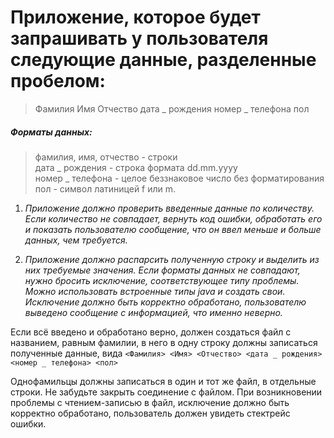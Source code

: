 # Приложение, которое будет запрашивать у пользователя следующие данные, разделенные пробелом:

>Фамилия Имя Отчество дата _ рождения номер _ телефона пол

##### Форматы данных:

> фамилия, имя, отчество - строки  
дата _ рождения - строка формата dd.mm.yyyy  
номер _ телефона - целое беззнаковое число без форматирования  
пол - символ латиницей f или m.

1. *Приложение должно проверить введенные данные по количеству. Если количество не совпадает, вернуть код ошибки, обработать его и показать пользователю сообщение, что он ввел меньше и больше данных, чем требуется.*

2. *Приложение должно распарсить полученную строку и выделить из них требуемые значения. Если форматы данных не совпадают, нужно бросить исключение, соответствующее типу проблемы. Можно использовать встроенные типы java и создать свои. Исключение должно быть корректно обработано, пользователю выведено сообщение с информацией, что именно неверно.*

Если всё введено и обработано верно, должен создаться файл с названием, равным фамилии, в него в одну строку должны записаться полученные данные, вида
`<Фамилия> <Имя> <Отчество> <дата _ рождения> <номер _ телефона> <пол>`

Однофамильцы должны записаться в один и тот же файл, в отдельные строки.
Не забудьте закрыть соединение с файлом.
При возникновении проблемы с чтением-записью в файл, исключение должно быть корректно обработано, пользователь должен увидеть стектрейс ошибки.